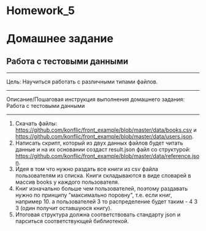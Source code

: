 # Homework_5

# Домашнее задание
## Работа с тестовыми данными
***
Цель:
Научиться работать с различными типами файлов.
***
Описание/Пошаговая инструкция выполнения домашнего задания:
Работа с тестовыми данными
***
1. Скачать файлы: https://github.com/konflic/front_example/blob/master/data/books.csv и https://github.com/konflic/front_example/blob/master/data/users.json.
2. Написать скрипт, который из двух данных файлов будет читать данные и на их основании создаст result.json файл со структурой: https://github.com/konflic/front_example/blob/master/data/reference.json.
3. Идея в том что нужно раздать все книги из csv файла пользователям из списка. Книги складываются в виде словарей в массив books у каждого пользователя.
4. Книг изначально больше чем пользователей, поэтому раздавать нужно по принципу "максимально поровну", т.е. если книг, например 10. а пользователей 3 то распределение будет таким - 4 3 3 (один получит оставшуюся книгу).
5. Итоговая структура должна соответствовать стандарту json и парситься соответствующей библиотекой.
